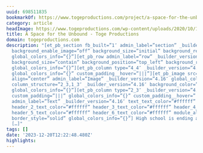 ```yaml
---
uuid: 698511835
bookmarkOf: https://www.togeproductions.com/project/a-space-for-the-unbound/
category: article
headImage: https://www.togeproductions.com/wp-content/uploads/2020/10/1200x628.png
title: A Space for the Unbound - Toge Productions
domain: togeproductions.com
description: "[et_pb_section fb_built=”1″ admin_label=”section” _builder_version=”4.16″
  background_enable_image=”off” background_size=”initial” background_repeat=”repeat”
  global_colors_info=”{}”][et_pb_row admin_label=”row” _builder_version=”4.16″ background_enable_image=”off”
  background_size=”contain” background_position=”top_left” background_repeat=”repeat”
  global_colors_info=”{}”][et_pb_column type=”4_4″ _builder_version=”4.16″ custom_padding=”|||”
  global_colors_info=”{}” custom_padding__hover=”|||”][et_pb_image src=”https://www.togeproductions.com/wp-content/uploads/2020/04/PressKit-Header-1000×388-1.png”
  align=”center” admin_label=”Image” _builder_version=”4.16″ global_colors_info=”{}”][/et_pb_image][/et_pb_column][/et_pb_row][et_pb_row
  column_structure=”2_3,1_3″ _builder_version=”4.16″ background_color=”#0c71c3″ custom_padding=”20px|20px|20px|20px”
  global_colors_info=”{}”][et_pb_column type=”2_3″ _builder_version=”4.16″ background_position=”top_left”
  custom_padding=”|||” global_colors_info=”{}” custom_padding__hover=”|||”][et_pb_text
  admin_label=”Text” _builder_version=”4.16″ text_text_color=”#ffffff” header_text_color=”#ffffff”
  header_2_text_color=”#ffffff” header_3_text_color=”#ffffff” header_4_text_color=”#ffffff”
  header_5_text_color=”#ffffff” header_6_text_color=”#ffffff” module_alignment=”left”
  border_style=”solid” global_colors_info=”{}”] High school is ending and the world
  […]"
tags: []
date: '2023-12-20T12:22:48.480Z'
highlights: 
---
```



